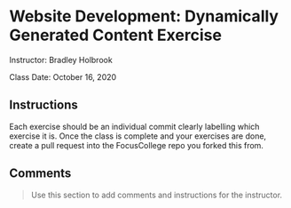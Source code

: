 # Website Development: Dynamically Generated Content Exercise
Instructor: Bradley Holbrook

Class Date: October 16, 2020

## Instructions

Each exercise should be an individual commit clearly labelling which exercise it is. Once the class is complete and your exercises are done, create a pull request into the FocusCollege repo you forked this from.

## Comments

> Use this section to add comments and instructions for the instructor.
